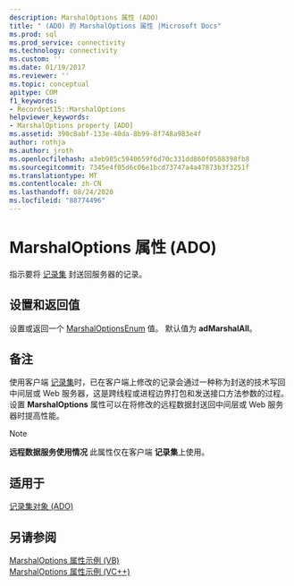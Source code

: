 ```yaml
---
description: MarshalOptions 属性 (ADO)
title: " (ADO) 的 MarshalOptions 属性 |Microsoft Docs"
ms.prod: sql
ms.prod_service: connectivity
ms.technology: connectivity
ms.custom: ''
ms.date: 01/19/2017
ms.reviewer: ''
ms.topic: conceptual
apitype: COM
f1_keywords:
- Recordset15::MarshalOptions
helpviewer_keywords:
- MarshalOptions property [ADO]
ms.assetid: 390c8abf-133e-40da-8b99-8f748a983e4f
author: rothja
ms.author: jroth
ms.openlocfilehash: a3eb985c5940659f6d70c331dd860f0588398fb8
ms.sourcegitcommit: 7345e4f05d6c06e1bcd73747a4a47873b3f3251f
ms.translationtype: MT
ms.contentlocale: zh-CN
ms.lasthandoff: 08/24/2020
ms.locfileid: "88774496"
---
```

# <a name="marshaloptions-property-ado"></a>MarshalOptions 属性 (ADO)
指示要将 [记录集](./recordset-object-ado.md) 封送回服务器的记录。  
  
## <a name="settings-and-return-values"></a>设置和返回值  
 设置或返回一个 [MarshalOptionsEnum](./marshaloptionsenum.md) 值。 默认值为 **adMarshalAll**。  
  
## <a name="remarks"></a>备注  
 使用客户端 [记录集](./recordset-object-ado.md)时，已在客户端上修改的记录会通过一种称为封送的技术写回中间层或 Web 服务器，这是跨线程或进程边界打包和发送接口方法参数的过程。 设置 **MarshalOptions** 属性可以在将修改的远程数据封送回中间层或 Web 服务器时提高性能。  
  
> [!NOTE]
>  **远程数据服务使用情况** 此属性仅在客户端 **记录集**上使用。  
  
## <a name="applies-to"></a>适用于  
 [记录集对象 (ADO)](./recordset-object-ado.md)  
  
## <a name="see-also"></a>另请参阅  
 [MarshalOptions 属性示例 (VB) ](./marshaloptions-property-example-vb.md)   
 [MarshalOptions 属性示例 (VC++)](./marshaloptions-property-example-vc.md)